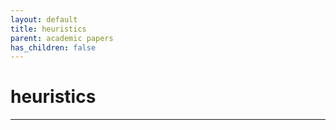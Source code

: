 ```yaml
---
layout: default
title: heuristics
parent: academic papers
has_children: false
---
```


# heuristics
--------

